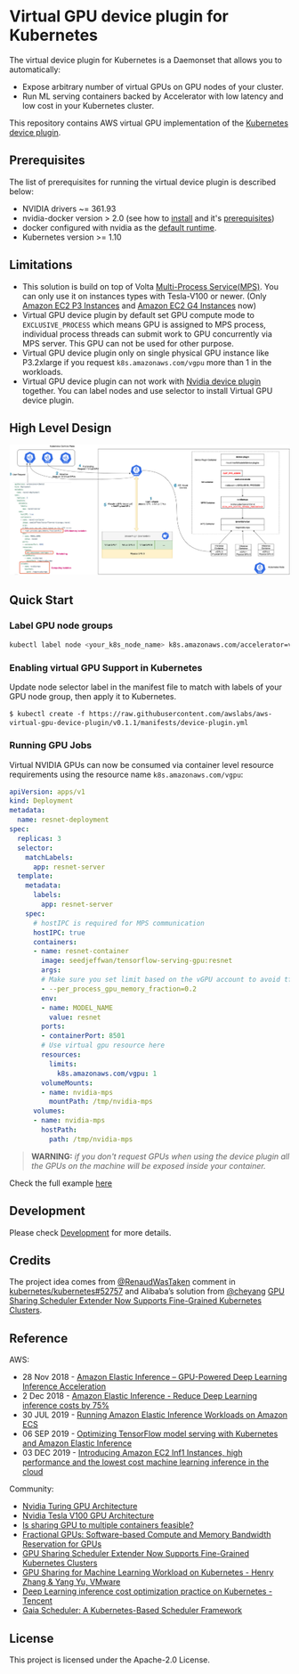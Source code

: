 # Virtual GPU device plugin for Kubernetes

The virtual device plugin for Kubernetes is a Daemonset that allows you to automatically:
- Expose arbitrary number of virtual GPUs on GPU nodes of your cluster.
- Run ML serving containers backed by Accelerator with low latency and low cost in your Kubernetes cluster.

This repository contains AWS virtual GPU implementation of the [Kubernetes device plugin](https://github.com/kubernetes/community/blob/master/contributors/design-proposals/resource-management/device-plugin.md).

## Prerequisites

The list of prerequisites for running the virtual device plugin is described below:
* NVIDIA drivers ~= 361.93
* nvidia-docker version > 2.0 (see how to [install](https://github.com/NVIDIA/nvidia-docker) and it's [prerequisites](https://github.com/nvidia/nvidia-docker/wiki/Installation-\(version-2.0\)#prerequisites))
* docker configured with nvidia as the [default runtime](https://github.com/NVIDIA/nvidia-docker/wiki/Advanced-topics#default-runtime).
* Kubernetes version >= 1.10

## Limitations

* This solution is build on top of Volta [Multi-Process Service(MPS)](https://docs.nvidia.com/deploy/pdf/CUDA_Multi_Process_Service_Overview.pdf). You can only use it on instances types with Tesla-V100 or newer. (Only [Amazon EC2 P3 Instances](https://aws.amazon.com/ec2/instance-types/p3/) and [Amazon EC2 G4 Instances](https://aws.amazon.com/ec2/instance-types/g4/) now)
* Virtual GPU device plugin by default set GPU compute mode to `EXCLUSIVE_PROCESS` which means GPU is assigned to MPS process, individual process threads can submit work to GPU concurrently via MPS server. This GPU can not be used for other purpose.
* Virtual GPU device plugin only on single physical GPU instance like P3.2xlarge if you request `k8s.amazonaws.com/vgpu` more than 1 in the workloads.
* Virtual GPU device plugin can not work with [Nvidia device plugin](https://github.com/NVIDIA/k8s-device-plugin) together. You can label nodes and use selector to install Virtual GPU device plugin.

## High Level Design
![device-plugin](./static/img/device-plugin.png)

## Quick Start

### Label GPU node groups

```bash
kubectl label node <your_k8s_node_name> k8s.amazonaws.com/accelerator=vgpu
```

### Enabling virtual GPU Support in Kubernetes

Update node selector label in the manifest file to match with labels of your GPU node group, then apply it to Kubernetes.

```shell
$ kubectl create -f https://raw.githubusercontent.com/awslabs/aws-virtual-gpu-device-plugin/v0.1.1/manifests/device-plugin.yml
```

### Running GPU Jobs

Virtual NVIDIA GPUs can now be consumed via container level resource requirements using the resource name `k8s.amazonaws.com/vgpu`:

```yaml
apiVersion: apps/v1
kind: Deployment
metadata:
  name: resnet-deployment
spec:
  replicas: 3
  selector:
    matchLabels:
      app: resnet-server
  template:
    metadata:
      labels:
        app: resnet-server
    spec:
      # hostIPC is required for MPS communication
      hostIPC: true
      containers:
      - name: resnet-container
        image: seedjeffwan/tensorflow-serving-gpu:resnet
        args:
        # Make sure you set limit based on the vGPU account to avoid tf-serving process occupy all the gpu memory
        - --per_process_gpu_memory_fraction=0.2
        env:
        - name: MODEL_NAME
          value: resnet
        ports:
        - containerPort: 8501
        # Use virtual gpu resource here
        resources:
          limits:
            k8s.amazonaws.com/vgpu: 1
        volumeMounts:
        - name: nvidia-mps
          mountPath: /tmp/nvidia-mps
      volumes:
      - name: nvidia-mps
        hostPath:
          path: /tmp/nvidia-mps
```

> **WARNING:** *if you don't request GPUs when using the device plugin all
> the GPUs on the machine will be exposed inside your container.*

Check the full example [here](./examples/README.md)

## Development

Please check [Development](./DEVELOPMENT.md) for more details.


## Credits

The project idea comes from [@RenaudWasTaken](https://github.com/RenaudWasTaken) comment in [kubernetes/kubernetes#52757](https://github.com/kubernetes/kubernetes/issues/52757#issuecomment-402772200) and Alibaba’s solution from [@cheyang](https://github.com/cheyang)  [GPU Sharing Scheduler Extender Now Supports Fine-Grained Kubernetes Clusters](https://www.alibabacloud.com/blog/gpu-sharing-scheduler-extender-now-supports-fine-grained-kubernetes-clusters_594926).


## Reference

AWS:

- 28 Nov 2018 - [Amazon Elastic Inference – GPU-Powered Deep Learning Inference Acceleration](https://aws.amazon.com/blogs/aws/-amazon-elastic-inference-gpu-powered-deep-learning-inference-acceleration/)
- 2 Dec 2018 - [Amazon Elastic Inference - Reduce Deep Learning inference costs by 75%](https://www.slideshare.net/AmazonWebServices/new-launch-introducing-amazon-elastic-inference-reduce-deep-learning-inference-cost-up-to-75-aim366-aws-reinvent-2018)
- 30 JUL 2019 - [Running Amazon Elastic Inference Workloads on Amazon ECS](https://aws.amazon.com/blogs/machine-learning/running-amazon-elastic-inference-workloads-on-amazon-ecs/)
- 06 SEP 2019 - [Optimizing TensorFlow model serving with Kubernetes and Amazon Elastic Inference](https://aws.amazon.com/blogs/machine-learning/optimizing-tensorflow-model-serving-with-kubernetes-and-amazon-elastic-inference/)
- 03 DEC 2019 - [Introducing Amazon EC2 Inf1 Instances, high performance and the lowest cost machine learning inference in the cloud](https://aws.amazon.com/about-aws/whats-new/2019/12/introducing-amazon-ec2-inf1-instances-high-performance-and-the-lowest-cost-machine-learning-inference-in-the-cloud/)

Community:

- [Nvidia Turing GPU Architecture](https://www.nvidia.com/content/dam/en-zz/Solutions/design-visualization/technologies/turing-architecture/NVIDIA-Turing-Architecture-Whitepaper.pdf)
- [Nvidia Tesla V100 GPU Architecture](https://images.nvidia.com/content/volta-architecture/pdf/volta-architecture-whitepaper.pdf)
- [Is sharing GPU to multiple containers feasible?](https://github.com/kubernetes/kubernetes/issues/52757)
- [Fractional GPUs: Software-based Compute and Memory Bandwidth Reservation for GPUs](http://www.andrew.cmu.edu/user/sakshamj/papers/FGPU_RTAS_2019_Fractional_GPUs_Software_based_Compute_and_Memory_Bandwidth_Reservation_for_GPUs.pdf)
- [GPU Sharing Scheduler Extender Now Supports Fine-Grained Kubernetes Clusters](https://www.alibabacloud.com/blog/gpu-sharing-scheduler-extender-now-supports-fine-grained-kubernetes-clusters_594926)
- [GPU Sharing for Machine Learning Workload on Kubernetes - Henry Zhang & Yang Yu, VMware](https://www.youtube.com/watch?v=T4i33nnSZtc)
- [Deep Learning inference cost optimization practice on Kubernetes - Tencent](https://static.sched.com/hosted_files/kccncosschn19eng/c5/Tencent%20Cloud%20(Chinese%20Ver.)_%E5%9F%BA%E4%BA%8EKubernetes%E8%BF%9B%E8%A1%8C%E6%B7%B1%E5%BA%A6%E5%AD%A6%E4%B9%A0%E8%AE%AD%E7%BB%83%E6%8E%A8%E7%90%86%E7%9A%84%E6%88%90%E6%9C%AC%E4%BC%98%E5%8C%96%E5%AE%9E%E8%B7%B5-KubeCon_China_2019.pdf)
- [Gaia Scheduler: A Kubernetes-Based Scheduler Framework](https://www.semanticscholar.org/paper/Gaia-Scheduler%3A-A-Kubernetes-Based-Scheduler-Song-Deng/bf8badfda7ad15f39cae890a5ab08fd9f4374700)


## License

This project is licensed under the Apache-2.0 License.

